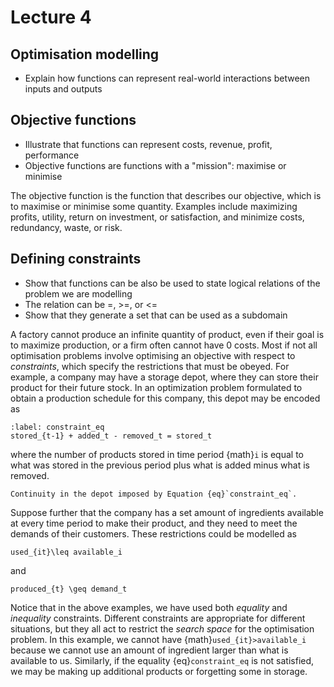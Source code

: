 # Lecture 4

## Optimisation modelling
- Explain how functions can represent real-world interactions between inputs and outputs

## Objective functions
- Illustrate that functions can represent costs, revenue, profit, performance
- Objective functions are functions with a "mission": maximise or minimise

The objective function is the function that describes our objective, which is to maximise or minimise some quantity.
Examples include maximizing profits, utility, return on investment, or satisfaction, and minimize costs, redundancy, waste, or risk.

## Defining constraints
- Show that functions can be also be used to state logical relations of the problem we are modelling
- The relation can be =, >=, or <=
- Show that they generate a set that can be used as a subdomain

A factory cannot produce an infinite quantity of product, even if their goal is to maximize production, or a firm often cannot have 0 costs.
Most if not all optimisation problems involve optimising an objective with respect to _constraints_, which specify the restrictions that must be obeyed.
For example, a company may have a storage depot, where they can store their product for their future stock.
In an optimization problem formulated to obtain a production schedule for this company, this depot may be encoded as
```{math}
:label: constraint_eq
stored_{t-1} + added_t - removed_t = stored_t
```
where the number of products stored in time period {math}`i` is equal to what was stored in the previous period plus what is added minus what is removed.

```{figure} ../figures/depot.drawio.svg
Continuity in the depot imposed by Equation {eq}`constraint_eq`.
```

Suppose further that the company has a set amount of ingredients available at every time period to make their product, and they need to meet the demands of their customers.
These restrictions could be modelled as
```{math}
used_{it}\leq available_i
```
and
```{math}
produced_{t} \geq demand_t
```

Notice that in the above examples, we have used both _equality_ and _inequality_ constraints.
Different constraints are appropriate for different situations, but they all act to restrict the _search space_ for the optimisation problem.
In this example, we cannot have {math}`used_{it}>available_i` because we cannot use an amount of ingredient larger than what is available to us.
Similarly, if the equality {eq}`constraint_eq` is not satisfied, we may be making up additional products or forgetting some in storage.